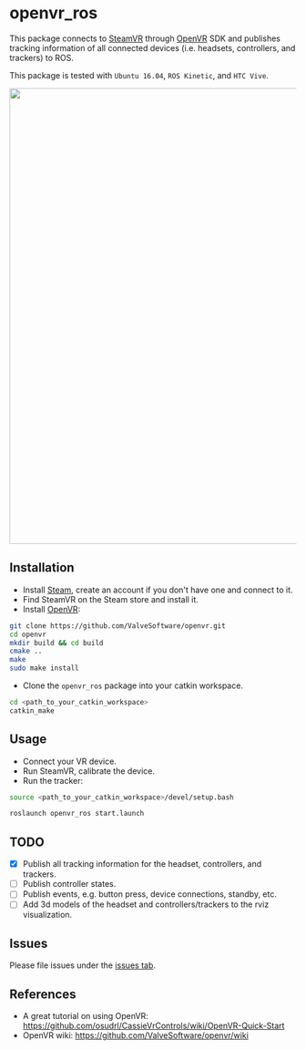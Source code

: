 # openvr_ros

This package connects to [SteamVR](https://store.steampowered.com/steamvr) through [OpenVR](https://github.com/ValveSoftware/openvr) SDK and publishes tracking information of all connected devices (i.e. headsets, controllers, and trackers) to ROS.

This package is tested with `Ubuntu 16.04`, `ROS Kinetic`, and `HTC Vive`.

<img src="./doc/rviz.gif" width="800">

## Installation

* Install [Steam](https://store.steampowered.com/about/), create an account if you don't have one and connect to it.
* Find SteamVR on the Steam store and install it.
* Install [OpenVR](https://github.com/ValveSoftware/openvr):

```bash
git clone https://github.com/ValveSoftware/openvr.git
cd openvr
mkdir build && cd build
cmake ..
make
sudo make install
```

* Clone the `openvr_ros` package into your catkin workspace.

```bash
cd <path_to_your_catkin_workspace>
catkin_make
```

## Usage

* Connect your VR device.
* Run SteamVR, calibrate the device.
* Run the tracker:

```bash
source <path_to_your_catkin_workspace>/devel/setup.bash

roslaunch openvr_ros start.launch
```

## TODO

- [X] Publish all tracking information for the headset, controllers, and trackers.
- [ ] Publish controller states.
- [ ] Publish events, e.g. button press, device connections, standby, etc.
- [ ] Add 3d models of the headset and controllers/trackers to the rviz visualization.

## Issues
Please file issues under the [issues tab](https://github.com/sharif1093/openvr_ros/issues).

## References

* A great tutorial on using OpenVR: https://github.com/osudrl/CassieVrControls/wiki/OpenVR-Quick-Start
* OpenVR wiki: https://github.com/ValveSoftware/openvr/wiki
